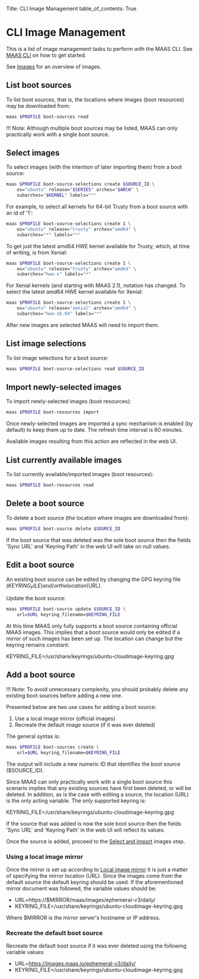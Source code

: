Title: CLI Image Management
table_of_contents: True


# CLI Image Management

This is a list of image management tasks to perform with the MAAS CLI. See
[MAAS CLI][manage-cli] on how to get started.

See [Images][images] for an overview of images.


## List boot sources

To list boot sources, that is, the locations where images (boot resources) may
be downloaded from:

```bash
maas $PROFILE boot-sources read
```

!!! Note:
    Although multiple boot sources may be listed, MAAS can only practically
    work with a single boot source.


## Select images

To select images (with the intention of later importing them) from a boot
source:

```bash
maas $PROFILE boot-source-selections create $SOURCE_ID \
	os="ubuntu" release="$SERIES" arches="$ARCH" \
	subarches="$KERNEL" labels="*"
```

For example, to select all kernels for 64-bit Trusty from a boot source with an
id of '1':

```bash
maas $PROFILE boot-source-selections create 1 \
	os="ubuntu" release="trusty" arches="amd64" \
	subarches="*" labels="*"
```

To get just the latest amd64 HWE kernel available for Trusty, which, at time of
writing, is from Xenial:

```bash
maas $PROFILE boot-source-selections create 1 \
	os="ubuntu" release="trusty" arches="amd64" \
	subarches="hwe-x" labels="*"
```

For Xenial kernels (and starting with MAAS 2.1), notation has changed. To
select the latest amd64 HWE kernel available for Xenial:

```bash
maas $PROFILE boot-source-selections create 1 \
	os="ubuntu" release="xenial" arches="amd64" \
	subarches="hwe-16.04" labels="*"
```


After new images are selected MAAS will need to import them.


## List image selections

To list image selections for a boot source:

```bash
maas $PROFILE boot-source-selections read $SOURCE_ID
```


## Import newly-selected images

To import newly-selected images (boot resources):

```bash
maas $PROFILE boot-resources import
```

Once newly-selected images are imported a sync mechanism is enabled (by
default) to keep them up to date. The refresh time interval is 60 minutes.

Available images resulting from this action are reflected in the web UI.


## List currently available images

To list currently available/imported images (boot resources):

```bash
maas $PROFILE boot-resources read
```


## Delete a boot source

To delete a boot source (the location where images are downloaded from):

```bash
maas $PROFILE boot-source delete $SOURCE_ID
```

If the boot source that was deleted was the sole boot source then the fields
'Sync URL' and 'Keyring Path' in the web UI will take on null values.


## Edit a boot source

An existing boot source can be edited by changing the GPG keyring file
($KEYRING_FILE) and/or the location ($URL).

Update the boot source:

```bash
maas $PROFILE boot-source update $SOURCE_ID \
	url=$URL keyring_filename=$KEYRING_FILE
```

At this time MAAS only fully supports a boot source containing official MAAS
images. This implies that a boot source would only be edited if a mirror of
such images has been set up. The location can change but the keyring remains
constant:

KEYRING_FILE=/usr/share/keyrings/ubuntu-cloudimage-keyring.gpg


## Add a boot source

!!! Note: 
    To avoid unnecessary complexity, you should probably delete any
    existing boot sources before adding a new one.

Presented below are two use cases for adding a boot source:

1. Use a local image mirror (official images)
1. Recreate the default image source (if it was ever deleted)

The general syntax is:

```bash
maas $PROFILE boot-sources create \
	url=$URL keyring_filename=$KEYRING_FILE
```

The output will include a new numeric ID that identifies the boot source
($SOURCE_ID).

Since MAAS can only practically work with a single boot source this scenario
implies that any existing sources have first been deleted, or will be deleted.
In addition, as is the case with editing a source, the location (URL) is the
only acting variable. The only supported keyring is:

KEYRING_FILE=/usr/share/keyrings/ubuntu-cloudimage-keyring.gpg

If the source that was added is now the sole boot source then the fields
'Sync URL' and 'Keyring Path' in the web UI will reflect its values.

Once the source is added, proceed to the [Select and import][images-import]
images step.

### Using a local image mirror

Once the mirror is set up according to [Local image mirror][mirror] it is just
a matter of specifying the mirror location (URL). Since the images come from
the default source the default keyring should be used. If the aforementioned
mirror document was followed, the variable values should be:

- URL=https://$MIRROR/maas/images/ephemeral-v3/daily/
- KEYRING_FILE=/usr/share/keyrings/ubuntu-cloudimage-keyring.gpg

Where $MIRROR is the mirror server's hostname or IP address.

### Recreate the default boot source

Recreate the default boot source if it was ever deleted using the following
variable values:

- URL=https://images.maas.io/ephemeral-v3/daily/
- KEYRING_FILE=/usr/share/keyrings/ubuntu-cloudimage-keyring.gpg


<!-- LINKS -->

[manage-cli]: manage-cli.md
[images]: installconfig-images.md
[images-import]: installconfig-images-import.md
[mirror]: installconfig-images-mirror.md
